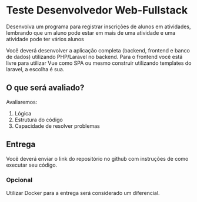 # Teste Desenvolvedor Web-Fullstack

Desenvolva um programa para registrar inscrições de alunos em atividades, lembrando que
um aluno pode estar em mais de uma atividade e uma atividade pode ter vários alunos

Você deverá desenvolver a aplicação completa (backend, frontend e banco de dados) utilizando
PHP/Laravel no backend.
Para o frontend você está livre para utilizar Vue como SPA ou mesmo construir
utilizando templates do laravel, a escolha é sua.

## O que será avaliado?

Avaliaremos:

1. Lógica
1. Estrutura do código
1. Capacidade de resolver problemas

## Entrega

Você deverá enviar o link do repositório no github com instruções de como executar seu código.

### Opcional

Utilizar Docker para a entrega será considerado um diferencial.
